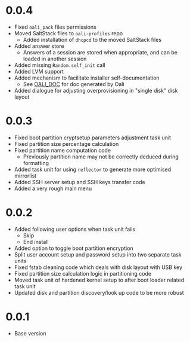# 0.0.4
- Fixed `oali_pack` files permissions
- Moved SaltStack files to `oali-profiles` repo
  - Added installation of `dhcpcd` to the moved SaltStack files
- Added answer store
  - Answers of a session are stored when appropriate, and can be
    loaded in another session
- Added missing `Random.self_init` call
- Added LVM support
- Added mechanism to facilitate installer self-documentation
  - See [OALI\_DOC](OALI_DOC.md) for doc generated by Oali
- Added dialogue for adjusting overprovisioning in "single disk" disk layout

# 0.0.3
- Fixed boot partition cryptsetup parameters adjustment task unit
- Fixed partition size percentage calculation
- Fixed partition name computation code
  - Previously partition name may not be correctly deduced during formatting
- Added task unit for using `reflector` to generate more optimised mirrorlist
- Added SSH server setup and SSH keys transfer code
- Added a very rough main menu

# 0.0.2
- Added following user options when task unit fails
  - Skip
  - End install
- Added option to toggle boot partition encryption
- Split user account setup and password setup into two separate task units
- Fixed fstab cleaning code which deals with disk layout with USB key
- Fixed partition size calculation logic in partitioning code
- Moved task unit of hardened kernel setup to after boot loader related task unit
- Updated disk and partition discovery/look up code to be more robust

# 0.0.1
- Base version

